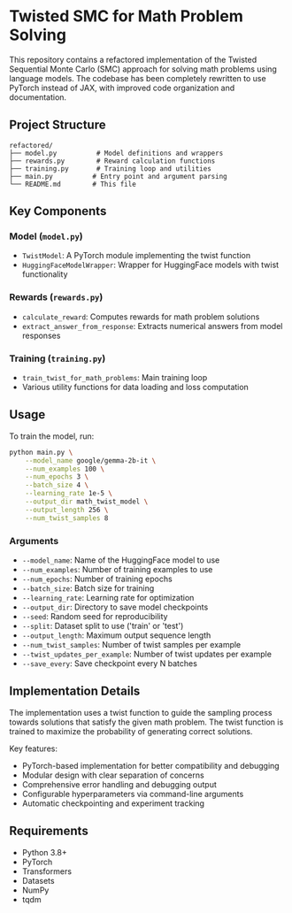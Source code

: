 # Twisted SMC for Math Problem Solving

This repository contains a refactored implementation of the Twisted Sequential Monte Carlo (SMC) approach for solving math problems using language models. The codebase has been completely rewritten to use PyTorch instead of JAX, with improved code organization and documentation.

## Project Structure

```
refactored/
├── model.py          # Model definitions and wrappers
├── rewards.py        # Reward calculation functions
├── training.py       # Training loop and utilities
├── main.py          # Entry point and argument parsing
└── README.md        # This file
```

## Key Components

### Model (`model.py`)
- `TwistModel`: A PyTorch module implementing the twist function
- `HuggingFaceModelWrapper`: Wrapper for HuggingFace models with twist functionality

### Rewards (`rewards.py`)
- `calculate_reward`: Computes rewards for math problem solutions
- `extract_answer_from_response`: Extracts numerical answers from model responses

### Training (`training.py`)
- `train_twist_for_math_problems`: Main training loop
- Various utility functions for data loading and loss computation

## Usage

To train the model, run:

```bash
python main.py \
    --model_name google/gemma-2b-it \
    --num_examples 100 \
    --num_epochs 3 \
    --batch_size 4 \
    --learning_rate 1e-5 \
    --output_dir math_twist_model \
    --output_length 256 \
    --num_twist_samples 8
```

### Arguments

- `--model_name`: Name of the HuggingFace model to use
- `--num_examples`: Number of training examples to use
- `--num_epochs`: Number of training epochs
- `--batch_size`: Batch size for training
- `--learning_rate`: Learning rate for optimization
- `--output_dir`: Directory to save model checkpoints
- `--seed`: Random seed for reproducibility
- `--split`: Dataset split to use ('train' or 'test')
- `--output_length`: Maximum output sequence length
- `--num_twist_samples`: Number of twist samples per example
- `--twist_updates_per_example`: Number of twist updates per example
- `--save_every`: Save checkpoint every N batches

## Implementation Details

The implementation uses a twist function to guide the sampling process towards solutions that satisfy the given math problem. The twist function is trained to maximize the probability of generating correct solutions.

Key features:
- PyTorch-based implementation for better compatibility and debugging
- Modular design with clear separation of concerns
- Comprehensive error handling and debugging output
- Configurable hyperparameters via command-line arguments
- Automatic checkpointing and experiment tracking

## Requirements

- Python 3.8+
- PyTorch
- Transformers
- Datasets
- NumPy
- tqdm 